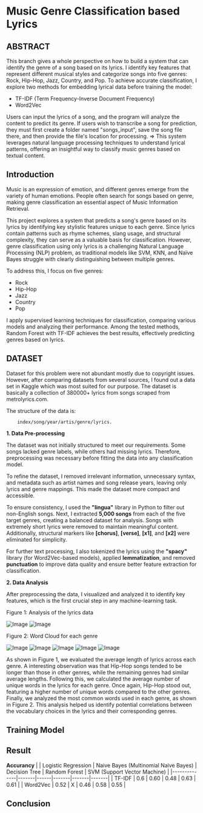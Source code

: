 # Music Genre Classification based Lyrics

## ABSTRACT
This branch gives a whole perspective on how to build a system that can identify the genre of a song based on its lyrics. I identify key features that represent different musical styles and categorize songs into five genres: Rock, Hip-Hop, Jazz, Country, and Pop. To achieve accurate classification, I explore two methods for embedding lyrical data before training the model:

* TF-IDF (Term Frequency-Inverse Document Frequency)
* Word2Vec

Users can input the lyrics of a song, and the program will analyze the content to predict its genre. If users wish to transcribe a song for prediction, they must first create a folder named "songs_input", save the song file there, and then provide the file's location for processing.
=> This system leverages natural language processing techniques to understand lyrical patterns, offering an insightful way to classify music genres based on textual content.

## Introduction
Music is an expression of emotion, and different genres emerge from the variety of human emotions. People often search for songs based on genre, making genre classification an essential aspect of Music Information Retrieval.

This project explores a system that predicts a song's genre based on its lyrics by identifying key stylistic features unique to each genre. Since lyrics contain patterns such as rhyme schemes, slang usage, and structural complexity, they can serve as a valuable basis for classification. However, genre classification using only lyrics is a challenging Natural Language Processing (NLP) problem, as traditional models like SVM, KNN, and Naïve Bayes struggle with clearly distinguishing between multiple genres.

To address this, I focus on five genres:

* Rock
* Hip-Hop
* Jazz
* Country
* Pop 

I apply supervised learning techniques for classification, comparing various models and analyzing their performance. Among the tested methods, Random Forest with TF-IDF achieves the best results, effectively predicting genres based on lyrics.

## DATASET
Dataset for this problem were not abundant mostly due to copyright issues. However, after comparing datasets from
several sources, I found out a data set in Kaggle which was most suited for our purpose. The dataset is basically a collection of 380000+ lyrics from songs scraped from metrolyrics.com.

The structure of the data is:
        
        index/song/year/artis/genre/lyrics.

**1. Data Pre-processing**


The dataset was not initially structured to meet our requirements. Some songs lacked genre labels, while others had missing lyrics. Therefore, preprocessing was necessary before fitting the data into any classification model.  

To refine the dataset, I removed irrelevant information, unnecessary syntax, and metadata such as artist names and song release years, leaving only lyrics and genre mappings. This made the dataset more compact and accessible.  

To ensure consistency, I used the **"lingua"** library in Python to filter out non-English songs. Next, I extracted **5,000 songs** from each of the five target genres, creating a balanced dataset for analysis. Songs with extremely short lyrics were removed to maintain meaningful content. Additionally, structural markers like **[chorus]**, **[verse]**, **[x1]**, and **[x2]** were eliminated for simplicity.  

For further text processing, I also tokenized the lyrics using the **"spacy"** library (for Word2Vec-based models), applied **lemmatization**, and removed **punctuation** to improve data quality and ensure better feature extraction for classification.


**2. Data Analysis**


After preprocessing the data, I visualized and analyzed it to identify key features, which is the first crucial step in any machine-learning task. 

Figure 1: Analysis of the lyrics data

![Image](https://github.com/user-attachments/assets/1132ed10-dcc4-4d5b-9415-9c7207622acc)
![Image](https://github.com/user-attachments/assets/37719ace-41f6-4dad-87b8-04b82954dadd)


Figure 2: Word Cloud for each genre

![Image](https://github.com/user-attachments/assets/895512a1-834b-4cc2-93f4-2ec030afe9de)
![Image](https://github.com/user-attachments/assets/dad16ac4-c50e-4e0b-a15d-582d3cbf50ce)
![Image](https://github.com/user-attachments/assets/bce2c526-2be2-4d48-a0e3-230cd74907e0)
![Image](https://github.com/user-attachments/assets/42943495-a8c1-4563-aa4b-432341890945)
![Image](https://github.com/user-attachments/assets/9b978a0c-5dd3-4dbb-9275-53bde7ab7f7c)

As shown in Figure 1, we evaluated the average length of lyrics across each genre. A interesting observation was that Hip-Hop songs tended to be longer than those in other genres, while the remaining genres had similar average lengths. Following this, we calculated the average number of unique words in the lyrics for each genre. Once again, Hip-Hop stood out, featuring a higher number of unique words compared to the other genres. Finally, we analyzed the most common words used in each genre, as shown in Figure 2. This analysis helped us identify potential correlations between the vocabulary choices in the lyrics and their corresponding genres.

## Training Model





## Result

**Accurancy**
|  | Logistic Regression | Naive Bayes (Multinomial Naive Bayes) | Decision Tree | Random Forest | SVM (Support Vector Machine) |
|--------------|-------|------|-------|-------|-------|
| TF-IDF | 0.6 | 0.60 | 0.48 | 0.63 | 0.61 |
| Word2Vec  | 0.52 | X | 0.46 | 0.58 | 0.55 |


## Conclusion

